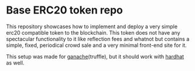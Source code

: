 # Base ERC20 token repo
This repository showcases how to implement and deploy a very simple erc20 compatible token to the blockchain. This token does not have any spectacular functionality to it like reflection fees and whatnot but contains a simple, fixed, periodical crowd sale and a very minimal front-end site for it.

This setup was made for [ganache](https://trufflesuite.com/ganache/)(truffle), but it should work with [hardhat](https://hardhat.org) as well.